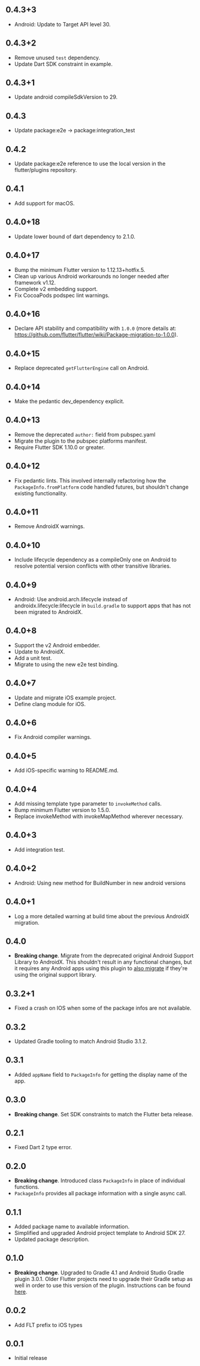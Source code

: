 ## 0.4.3+3

* Android: Update to Target API level 30.

## 0.4.3+2

* Remove unused `test` dependency.
* Update Dart SDK constraint in example.

## 0.4.3+1

* Update android compileSdkVersion to 29.

## 0.4.3

* Update package:e2e -> package:integration_test

## 0.4.2

* Update package:e2e reference to use the local version in the flutter/plugins
  repository.

## 0.4.1

* Add support for macOS.

## 0.4.0+18

* Update lower bound of dart dependency to 2.1.0.

## 0.4.0+17

* Bump the minimum Flutter version to 1.12.13+hotfix.5.
* Clean up various Android workarounds no longer needed after framework v1.12.
* Complete v2 embedding support.
* Fix CocoaPods podspec lint warnings.

## 0.4.0+16

* Declare API stability and compatibility with `1.0.0` (more details at: https://github.com/flutter/flutter/wiki/Package-migration-to-1.0.0).

## 0.4.0+15

* Replace deprecated `getFlutterEngine` call on Android.

## 0.4.0+14

* Make the pedantic dev_dependency explicit.

## 0.4.0+13

* Remove the deprecated `author:` field from pubspec.yaml
* Migrate the plugin to the pubspec platforms manifest.
* Require Flutter SDK 1.10.0 or greater.

## 0.4.0+12

* Fix pedantic lints. This involved internally refactoring how the
  `PackageInfo.fromPlatform` code handled futures, but shouldn't change existing
  functionality.

## 0.4.0+11

* Remove AndroidX warnings.

## 0.4.0+10

* Include lifecycle dependency as a compileOnly one on Android to resolve
  potential version conflicts with other transitive libraries.

## 0.4.0+9

* Android: Use android.arch.lifecycle instead of androidx.lifecycle:lifecycle in `build.gradle` to support apps that has not been migrated to AndroidX.

## 0.4.0+8

* Support the v2 Android embedder.
* Update to AndroidX.
* Add a unit test.
* Migrate to using the new e2e test binding.

## 0.4.0+7

* Update and migrate iOS example project.
* Define clang module for iOS.

## 0.4.0+6

* Fix Android compiler warnings.

## 0.4.0+5

* Add iOS-specific warning to README.md.

## 0.4.0+4

* Add missing template type parameter to `invokeMethod` calls.
* Bump minimum Flutter version to 1.5.0.
* Replace invokeMethod with invokeMapMethod wherever necessary.

## 0.4.0+3

* Add integration test.

## 0.4.0+2

* Android: Using new method for BuildNumber in new android versions

## 0.4.0+1

* Log a more detailed warning at build time about the previous AndroidX
  migration.

## 0.4.0

* **Breaking change**. Migrate from the deprecated original Android Support
  Library to AndroidX. This shouldn't result in any functional changes, but it
  requires any Android apps using this plugin to [also
  migrate](https://developer.android.com/jetpack/androidx/migrate) if they're
  using the original support library.

## 0.3.2+1

* Fixed a crash on IOS when some of the package infos are not available.

## 0.3.2

* Updated Gradle tooling to match Android Studio 3.1.2.

## 0.3.1

* Added `appName` field to `PackageInfo` for getting the display name of the app.

## 0.3.0

* **Breaking change**. Set SDK constraints to match the Flutter beta release.

## 0.2.1

* Fixed Dart 2 type error.

## 0.2.0

* **Breaking change**. Introduced class `PackageInfo` in place of individual functions.
* `PackageInfo` provides all package information with a single async call.

## 0.1.1

* Added package name to available information.
* Simplified and upgraded Android project template to Android SDK 27.
* Updated package description.

## 0.1.0

* **Breaking change**. Upgraded to Gradle 4.1 and Android Studio Gradle plugin
  3.0.1. Older Flutter projects need to upgrade their Gradle setup as well in
  order to use this version of the plugin. Instructions can be found
  [here](https://github.com/flutter/flutter/wiki/Updating-Flutter-projects-to-Gradle-4.1-and-Android-Studio-Gradle-plugin-3.0.1).

## 0.0.2

* Add FLT prefix to iOS types

## 0.0.1

* Initial release

